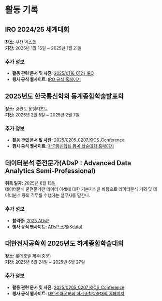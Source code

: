 # 활동 기록

<!-- 접었다 펼치는 기능
<details open>
  <summary style="font-size: 2em; font-weight: bold;">2025년 활동</summary> -->

## IRO 2024/25 세계대회
**장소:** 부산 벡스코  
**기간:** 2025년 1월 16일 ~ 2025년 1월 21일

### 추가 정보

- **활동 관련 문서 및 사진:** [2025/0116_0121_IRO](https://github.com/beomdo-park/Portfolio/tree/main/2025/0116_0121_IRO)
- **행사 공식 웹사이트:** [IRO 공식 홈페이지](https://iroc.kr/)



## 2025년도 한국통신학회 동계종합학술발표회 

**장소:** 강원도 용평리조트  
**기간:** 2025년 2월 5일 ~ 2025년 2월 7일

### 추가 정보

- **활동 관련 문서 및 사진:** [2025/0205_0207_KICS_Conference](https://github.com/beomdo-park/Portfolio/tree/main/2025/0205_0207_KICS_Conference)
- **행사 공식 웹사이트:** [한국통신학회 동계 학술대회 홈페이지](https://conf.kics.or.kr/2025w/)  

  
## 데이터분석 준전문가(ADsP : Advanced Data Analytics Semi-Professional)

**취득 일자:** 2025년 6월 13일  
데이터분석 준전문가란 데이터 이해에 대한 기본지식을 바탕으로 데이터분석 기획 및 데이터분석 등의 직무를 수행하는 실무자를 말한다.
### 추가 정보

- **합격증:** [2025 ADsP](https://github.com/beomdo-park/Portfolio/tree/main/2025/ADsP.pdf)
- **행사 공식 웹사이트:** [ADsP 소개(Kdata)](https://www.dataq.or.kr/www/sub/a_06.do)


## 대한전자공학회 2025년도 하계종합학술대회

**장소:** 롯데호텔 제주(중문)  
**기간:** 2025년 6월 24일 ~ 2025년 6월 27일

### 추가 정보

- **활동 관련 문서 및 사진:** [2025/0205_0207_KICS_Conference](https://github.com/beomdo-park/Portfolio/tree/main/2025/0624_0627_IEIE_Conference)
- **행사 공식 웹사이트:** [대한전자공학회 하계종합학술대회 홈페이지](https://conf.theieie.org/2025s/)  


<!-- </details> -->
